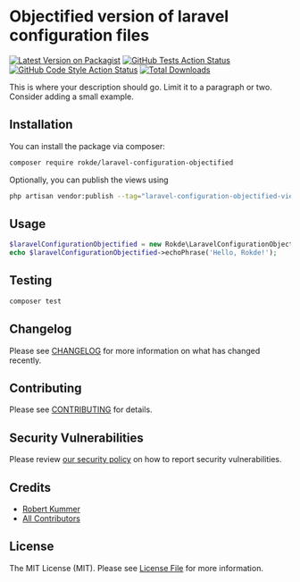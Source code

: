 # Objectified version of laravel configuration files

[![Latest Version on Packagist](https://img.shields.io/packagist/v/rokde/laravel-configuration-objectified.svg?style=flat-square)](https://packagist.org/packages/rokde/laravel-configuration-objectified)
[![GitHub Tests Action Status](https://img.shields.io/github/actions/workflow/status/rokde/laravel-configuration-objectified/run-tests.yml?branch=main&label=tests&style=flat-square)](https://github.com/rokde/laravel-configuration-objectified/actions?query=workflow%3Arun-tests+branch%3Amain)
[![GitHub Code Style Action Status](https://img.shields.io/github/actions/workflow/status/rokde/laravel-configuration-objectified/fix-php-code-style-issues.yml?branch=main&label=code%20style&style=flat-square)](https://github.com/rokde/laravel-configuration-objectified/actions?query=workflow%3A"Fix+PHP+code+style+issues"+branch%3Amain)
[![Total Downloads](https://img.shields.io/packagist/dt/rokde/laravel-configuration-objectified.svg?style=flat-square)](https://packagist.org/packages/rokde/laravel-configuration-objectified)

This is where your description should go. Limit it to a paragraph or two. Consider adding a small example.

## Installation

You can install the package via composer:

```bash
composer require rokde/laravel-configuration-objectified
```

Optionally, you can publish the views using

```bash
php artisan vendor:publish --tag="laravel-configuration-objectified-views"
```

## Usage

```php
$laravelConfigurationObjectified = new Rokde\LaravelConfigurationObjectified();
echo $laravelConfigurationObjectified->echoPhrase('Hello, Rokde!');
```

## Testing

```bash
composer test
```

## Changelog

Please see [CHANGELOG](CHANGELOG.md) for more information on what has changed recently.

## Contributing

Please see [CONTRIBUTING](CONTRIBUTING.md) for details.

## Security Vulnerabilities

Please review [our security policy](../../security/policy) on how to report security vulnerabilities.

## Credits

- [Robert Kummer](https://github.com/rokde)
- [All Contributors](../../contributors)

## License

The MIT License (MIT). Please see [License File](LICENSE.md) for more information.
